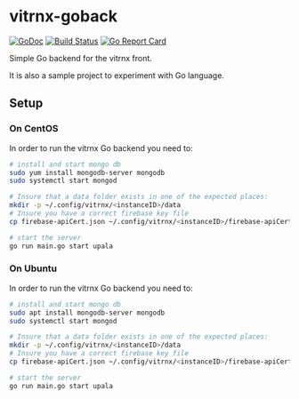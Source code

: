 # vitrnx-goback

[![GoDoc](https://godoc.org/github.com/bsinou/vitrnx-goback?status.svg)](https://godoc.org/github.com/bsinou/vitrnx-goback)
[![Build Status](https://travis-ci.org/bsinou/vitrnx-goback.svg?branch=master)](https://travis-ci.org/bsinou/vitrnx-goback)
 [![Go Report Card](https://goreportcard.com/badge/github.com/bsinou/vitrnx-goback)](https://goreportcard.com/report/github.com/bsinou/vitrnx-goback)

Simple Go backend for the vitrnx front.

It is also a sample project to experiment with Go language.

## Setup

### On CentOS

In order to run the vitrnx Go backend you need to:

```sh
# install and start mongo db
sudo yum install mongodb-server mongodb
sudo systemctl start mongod

# Insure that a data folder exists in one of the expected places:
mkdir -p ~/.config/vitrnx/<instanceID>/data
# Insure you have a correct firebase key file
cp firebase-apiCert.json ~/.config/vitrnx/<instanceID>/firebase-apiCert.json

# start the server
go run main.go start upala
```

### On Ubuntu

In order to run the vitrnx Go backend you need to:

```sh
# install and start mongo db
sudo apt install mongodb-server mongodb
sudo systemctl start mongod

# Insure that a data folder exists in one of the expected places:
mkdir -p ~/.config/vitrnx/<instanceID>/data
# Insure you have a correct firebase key file
cp firebase-apiCert.json ~/.config/vitrnx/<instanceID>/firebase-apiCert.json

# start the server
go run main.go start upala
```